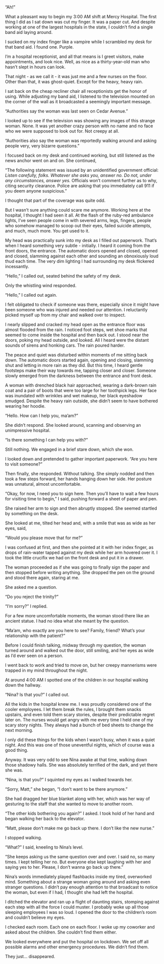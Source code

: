 “Ah!”

What a pleasant way to begin my 3:00 AM shift at Mercy Hospital. The first thing I did as I sat down was cut my finger. It was a paper cut. And despite working at one of the largest hospitals in the state, I couldn’t find a single band aid laying around.

I sucked on my index finger like a vampire while I scrambled my desk for that band aid. I found one. Purple.

I’m a hospital receptionist, and all that means is I greet visitors, make appointments, and look nice. Well, as nice as a thirty-year-old man who hasn’t slept in hours can look.

That night - as we call it - it was just me and a few nurses on the floor. Other than that, it was ghost-quiet. Except for the heavy, heavy rain.

I sat back on the cheap recliner chair all receptionists get the honor of using. While adjusting my band aid, I listened to the television mounted on the corner of the wall as it broadcasted a seemingly important message.

“Authorities say the woman was last seen on Cedar Avenue.”

I looked up to see if the television was showing any images of this strange woman. None. It was yet another crazy person with no name and no face who we were supposed to look out for. Not creepy at all.

“Authorities also say the woman was reportedly walking around and asking people very, very bizarre questions.”

I focused back on my desk and continued working, but still listened as the news anchor went on and on. She continued,

“The following statement was issued by an unidentified government official: *Listen carefully, folks. Whatever she asks you, answer no. Do not, under any circumstances, answer yes.* Officials won’t comment further as to why, citing security clearance. Police are asking that you immediately call 911 if you deem anyone suspicious.”

I thought that part of the coverage was quite odd.

But I wasn’t sure anything could scare me anymore. Working here at the hospital, I thought I had seen it all. At the flash of the ruby-red ambulance lights, I’ve seen people come in with severed arms, legs, fingers, people who somehow managed to scoop out their eyes, failed suicide attempts, and much, much more. You get used to it.

My head was practically sunk into my desk as I filled out paperwork. That’s when I heard something very subtle - initially. I heard it coming from the front doors, the entrance. The automatic doors opened and closed, opened and closed, slamming against each other and sounding an obnoxiously loud thud each time. The very dim lighting I had surrounding my desk flickered incessantly.

“Hello,” I called out, seated behind the safety of my desk.

Only the whistling wind responded.

“Hello,” I called out again.

I felt obligated to check if someone was there, especially since it might have been someone who was injured and needed our attention. I reluctantly picked myself up from my chair and walked over to inspect.

I nearly slipped and cracked my head open as the entrance floor was almost flooded from the rain. I noticed foot steps, wet shoe marks that seemed to come inside the hospital and then back out. I stood near the doors, poking my head outside, and looked. All I heard were the distant sounds of sirens and honking cars. The rain poured harder.

The peace and quiet was disturbed within moments of me sitting back down. The automatic doors started again, opening and closing, slamming shut and letting in more rain as they did. But this time, I heard gentle footsteps make their way towards me, tapping closer and closer. Someone slowly emerged from the darkness between the entrance and front desk.

A woman with drenched black hair approached, wearing a dark-brown rain coat and a pair of boots that were too large for her toothpick legs. Her face was inundated with wrinkles and wet makeup, her black eyeshadow smudged. Despite the heavy rain outside, she didn’t seem to have bothered wearing her hoodie.

“Hello. How can I help you, ma’am?”

She didn’t respond. She looked around, scanning and observing an unimpressive hospital.

“Is there something I can help you with?”

Still nothing. We engaged in a brief stare down, which she won.

I looked down and pretended to gather important paperwork. “Are you here to visit someone?”

Then finally, she responded. Without talking. She simply nodded and then took a few steps forward, her hands hanging down her side. Her posture was unnatural, almost uncomfortable.

“Okay, for now, I need you to sign here. Then you’ll have to wait a few hours for visiting time to begin,” I said, pushing forward a sheet of paper and pen.

She raised her arm to sign and then abruptly stopped. She seemed startled by something on the desk.

She looked at me, tilted her head and, with a smile that was as wide as her eyes, said,

“Would you please move that for me?”

I was confused at first, and then she pointed at it with her index finger, as drops of rain-water tapped against my desk while her arm hovered over it. I took the little crucifix we had on the front desk and put it in a drawer.

The woman proceeded as if she was going to finally sign the paper and then stopped before writing anything. She dropped the pen on the ground and stood there again, staring at me.

She asked me a question.

“Do you reject the trinity?”

“I’m sorry?” I replied.

For a few more uncomfortable moments, the woman stood there like an ancient statue. I had no idea what she meant by the question.

“Ma’am, who exactly are you here to see? Family, friend? What’s your relationship with the patient?”

Before I could finish talking, midway through my question, the woman turned around and walked out the door, still smiling, and her eyes as wide as I’d ever seen on a person.

I went back to work and tried to move on, but her creepy mannerisms were trapped in my mind throughout the night.

At around 4:00 AM I spotted one of the children in our hospital walking down the hallway.

“Nina? Is that you?” I called out.

All the kids in the hospital knew me. I was proudly considered one of the cooler employees. I let them break the rules, I brought them snacks upstairs, and even told them scary stories, despite their predictable regret later on. The nurses would get angry with me every time I held one of my scary story nights. They always had a bunch of bed sheets to change the next morning.

I only did these things for the kids when I wasn’t busy, when it was a quiet night. And this was one of those uneventful nights, which of course was a good thing.

Anyway. It was very odd to see Nina awake at that time, walking down those shadowy halls. She was absolutely terrified of the dark, and yet there she was.

“Nina, is that you?” I squinted my eyes as I walked towards her.

“Sorry, Matt,” she began, “I don’t want to be there anymore.”

She had dragged her blue blanket along with her, which was her way of gesturing to the staff that she wanted to move to another room.

“The other kids bothering you again?” I asked. I took hold of her hand and began walking her back to the elevator.

“Matt, please don’t make me go back up there. I don’t like the new nurse.”

I stopped walking.

“What?” I said, kneeling to Nina’s level.

“She keeps asking us the same question over and over. I said no, so many times. I kept telling her no. But everyone else kept laughing with her and saying yes to her. Please, I don’t wanna go back up there.”

Nina’s words immediately played flashbacks inside my tired, overworked mind. Something about a strange woman going around and asking even stranger questions. I didn’t pay enough attention to that broadcast to notice the woman, but even if I had, I thought she had left the hospital.

I ditched the elevator and ran up a flight of daunting stairs, stomping against each step with all the force I could muster. I probably woke up all those sleeping employees I was so loud. I opened the door to the children’s room and couldn’t believe my eyes.

I checked each room. Each one on each floor. I woke up my coworker and asked about the children. She couldn’t find them either.

We looked everywhere and put the hospital on lockdown. We set off all possible alarms and other emergency procedures. We didn’t find them.

They just... disappeared. 